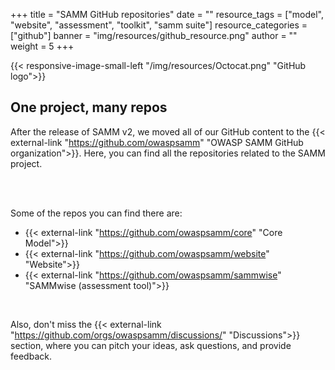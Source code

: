 +++
title = "SAMM GitHub repositories"
date = ""
resource_tags = ["model", "website", "assessment", "toolkit", "samm suite"]
resource_categories = ["github"]
banner = "img/resources/github_resource.png"
author = ""
weight = 5
+++

{{< responsive-image-small-left  "/img/resources/Octocat.png" "GitHub logo">}}

## One project, many repos

After the release of SAMM v2, we moved all of our GitHub content to the {{< external-link "https://github.com/owaspsamm" "OWASP SAMM GitHub organization">}}. Here, you can find all the repositories related to the SAMM project.

<br/><br/>

Some of the repos you can find there are: 
* {{< external-link "https://github.com/owaspsamm/core" "Core Model">}} 
* {{< external-link "https://github.com/owaspsamm/website" "Website">}} 
* {{< external-link "https://github.com/owaspsamm/sammwise" "SAMMwise (assessment tool)">}} 

<br/>

Also, don't miss the {{< external-link "https://github.com/orgs/owaspsamm/discussions/" "Discussions">}} section, where you can pitch your ideas, ask questions, and provide feedback.